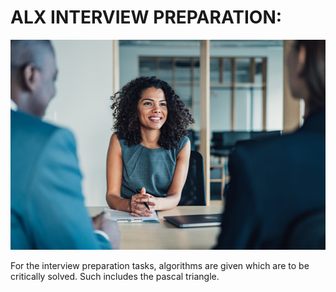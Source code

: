 # ALX INTERVIEW PREPARATION:

![alt text](https://github.com/Mosesoyet/alx-interview/blob/master/photos/interview.jpg)

For the interview preparation tasks, algorithms are given which are to be critically solved. Such includes the pascal triangle.